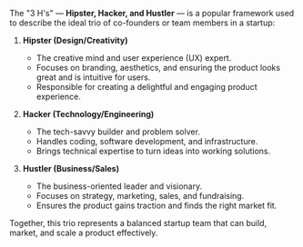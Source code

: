 The "3 H's" — **Hipster, Hacker, and Hustler** — is a popular framework used to describe the ideal trio of co-founders or team members in a startup:

1. **Hipster (Design/Creativity)**  
   - The creative mind and user experience (UX) expert.
   - Focuses on branding, aesthetics, and ensuring the product looks great and is intuitive for users.
   - Responsible for creating a delightful and engaging product experience.

2. **Hacker (Technology/Engineering)**  
   - The tech-savvy builder and problem solver.
   - Handles coding, software development, and infrastructure.
   - Brings technical expertise to turn ideas into working solutions.

3. **Hustler (Business/Sales)**  
   - The business-oriented leader and visionary.
   - Focuses on strategy, marketing, sales, and fundraising.
   - Ensures the product gains traction and finds the right market fit.

Together, this trio represents a balanced startup team that can build, market, and scale a product effectively. 

